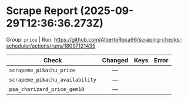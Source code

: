 # Scrape Report (2025-09-29T12:36:36.273Z)

Group: `price`  |  Run: https://github.com/AlbertoRoca96/scraping-checks-scheduler/actions/runs/18097121435

| Check | Changed | Keys | Error |
|---|:---:|:--|:--|
| `scrapeme_pikachu_price` | — |  |  |
| `scrapeme_pikachu_availability` | — |  |  |
| `psa_charizard_price_gem10` | — |  |  |
